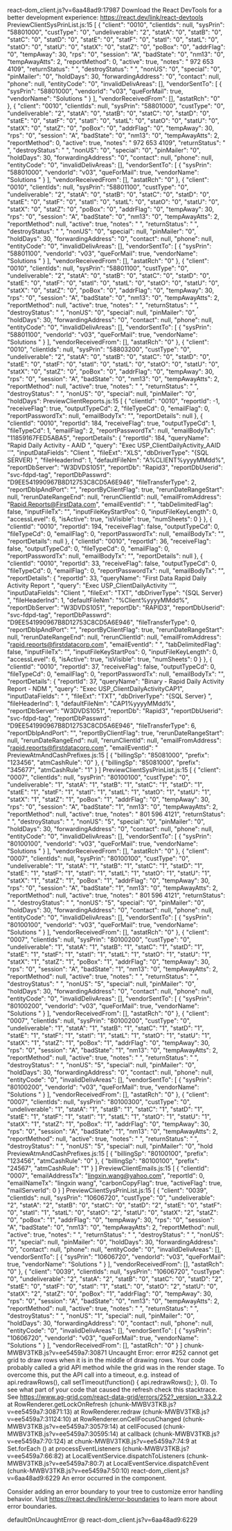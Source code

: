 react-dom_client.js?v=6aa48ad9:17987 Download the React DevTools for a better development experience: https://react.dev/link/react-devtools
PreviewClientSysPrinList.js:15 [
  {
    "client": "0010",
    "clientIds": null,
    "sysPrin": "58801000",
    "custType": "0",
    "undeliverable": "2",
    "statA": "0",
    "statB": "0",
    "statC": "0",
    "statD": "0",
    "statE": "0",
    "statF": "0",
    "statI": "0",
    "statL": "0",
    "statO": "0",
    "statU": "0",
    "statX": "0",
    "statZ": "0",
    "poBox": "0",
    "addrFlag": "0",
    "tempAway": 30,
    "rps": "0",
    "session": "A",
    "badState": "0",
    "nm13": "0",
    "tempAwayAtts": 2,
    "reportMethod": 0,
    "active": true,
    "notes": " 972 653 4109",
    "returnStatus": " ",
    "destroyStatus": " ",
    "nonUS": "0",
    "special": "0",
    "pinMailer": "0",
    "holdDays": 30,
    "forwardingAddress": "0",
    "contact": null,
    "phone": null,
    "entityCode": "0",
    "invalidDelivAreas": [],
    "vendorSentTo": [
      {
        "sysPrin": "58801000",
        "vendorId": "v03",
        "queForMail": true,
        "vendorName": "Solutions                                         "
      }
    ],
    "vendorReceivedFrom": [],
    "astatRch": "0"
  },
  {
    "client": "0010",
    "clientIds": null,
    "sysPrin": "58801000",
    "custType": "0",
    "undeliverable": "2",
    "statA": "0",
    "statB": "0",
    "statC": "0",
    "statD": "0",
    "statE": "0",
    "statF": "0",
    "statI": "0",
    "statL": "0",
    "statO": "0",
    "statU": "0",
    "statX": "0",
    "statZ": "0",
    "poBox": "0",
    "addrFlag": "0",
    "tempAway": 30,
    "rps": "0",
    "session": "A",
    "badState": "0",
    "nm13": "0",
    "tempAwayAtts": 2,
    "reportMethod": 0,
    "active": true,
    "notes": " 972 653 4109",
    "returnStatus": " ",
    "destroyStatus": " ",
    "nonUS": "0",
    "special": "0",
    "pinMailer": "0",
    "holdDays": 30,
    "forwardingAddress": "0",
    "contact": null,
    "phone": null,
    "entityCode": "0",
    "invalidDelivAreas": [],
    "vendorSentTo": [
      {
        "sysPrin": "58801000",
        "vendorId": "v03",
        "queForMail": true,
        "vendorName": "Solutions                                         "
      }
    ],
    "vendorReceivedFrom": [],
    "astatRch": "0"
  },
  {
    "client": "0010",
    "clientIds": null,
    "sysPrin": "58801100",
    "custType": "0",
    "undeliverable": "2",
    "statA": "0",
    "statB": "0",
    "statC": "0",
    "statD": "0",
    "statE": "0",
    "statF": "0",
    "statI": "0",
    "statL": "0",
    "statO": "0",
    "statU": "0",
    "statX": "0",
    "statZ": "0",
    "poBox": "0",
    "addrFlag": "0",
    "tempAway": 30,
    "rps": "0",
    "session": "A",
    "badState": "0",
    "nm13": "0",
    "tempAwayAtts": 2,
    "reportMethod": null,
    "active": true,
    "notes": " ",
    "returnStatus": " ",
    "destroyStatus": " ",
    "nonUS": "0",
    "special": null,
    "pinMailer": "0",
    "holdDays": 30,
    "forwardingAddress": "0",
    "contact": null,
    "phone": null,
    "entityCode": "0",
    "invalidDelivAreas": [],
    "vendorSentTo": [
      {
        "sysPrin": "58801100",
        "vendorId": "v03",
        "queForMail": true,
        "vendorName": "Solutions                                         "
      }
    ],
    "vendorReceivedFrom": [],
    "astatRch": "0"
  },
  {
    "client": "0010",
    "clientIds": null,
    "sysPrin": "58801100",
    "custType": "0",
    "undeliverable": "2",
    "statA": "0",
    "statB": "0",
    "statC": "0",
    "statD": "0",
    "statE": "0",
    "statF": "0",
    "statI": "0",
    "statL": "0",
    "statO": "0",
    "statU": "0",
    "statX": "0",
    "statZ": "0",
    "poBox": "0",
    "addrFlag": "0",
    "tempAway": 30,
    "rps": "0",
    "session": "A",
    "badState": "0",
    "nm13": "0",
    "tempAwayAtts": 2,
    "reportMethod": null,
    "active": true,
    "notes": " ",
    "returnStatus": " ",
    "destroyStatus": " ",
    "nonUS": "0",
    "special": null,
    "pinMailer": "0",
    "holdDays": 30,
    "forwardingAddress": "0",
    "contact": null,
    "phone": null,
    "entityCode": "0",
    "invalidDelivAreas": [],
    "vendorSentTo": [
      {
        "sysPrin": "58801100",
        "vendorId": "v03",
        "queForMail": true,
        "vendorName": "Solutions                                         "
      }
    ],
    "vendorReceivedFrom": [],
    "astatRch": "0"
  },
  {
    "client": "0010",
    "clientIds": null,
    "sysPrin": "58803200",
    "custType": "0",
    "undeliverable": "2",
    "statA": "0",
    "statB": "0",
    "statC": "0",
    "statD": "0",
    "statE": "0",
    "statF": "0",
    "statI": "0",
    "statL": "0",
    "statO": "0",
    "statU": "0",
    "statX": "0",
    "statZ": "0",
    "poBox": "0",
    "addrFlag": "0",
    "tempAway": 30,
    "rps": "0",
    "session": "A",
    "badState": "0",
    "nm13": "0",
    "tempAwayAtts": 2,
    "reportMethod": null,
    "active": true,
    "notes": " ",
    "returnStatus": " ",
    "destroyStatus": " ",
    "nonUS": "0",
    "special": null,
    "pinMailer": "0",
    "holdDays":
PreviewClientReports.js:15 [
  {
    "clientId": "0010",
    "reportId": -1,
    "receiveFlag": true,
    "outputTypeCd": 2,
    "fileTypeCd": 0,
    "emailFlag": 0,
    "reportPasswordTx": null,
    "emailBodyTx": "",
    "reportDetails": null
  },
  {
    "clientId": "0010",
    "reportId": 184,
    "receiveFlag": true,
    "outputTypeCd": 1,
    "fileTypeCd": 1,
    "emailFlag": 2,
    "reportPasswordTx": null,
    "emailBodyTx": "11859167FED5ABA5",
    "reportDetails": {
      "reportId": 184,
      "queryName": "Rapid Daily Activity - AAID                       ",
      "query": "Exec USP_ClientDailyActivity_AAID '<Client>'",
      "inputDataFields": "Client                                                                                                                                                                                                                                                         ",
      "fileExt": "XLS",
      "dbDriverType": "{SQL SERVER}                  ",
      "fileHeaderInd": 1,
      "defaultFileNm": "A%CLIENT%yyyyMMdd%",
      "reportDbServer": "W3DVDS1051",
      "reportDb": "Rapid3",
      "reportDbUserid": "svc-fdpd-tag",
      "reportDbPasswrd": "D9EE541990967B8D12753C8CD5A6E946",
      "fileTransferType": 2,
      "reportDbIpAndPort": "",
      "reportByClientFlag": true,
      "rerunDateRangeStart": null,
      "rerunDateRangeEnd": null,
      "rerunClientId": null,
      "emailFromAddress": "Rapid.Reports@FirstData.com",
      "emailEventId": "                                                  ",
      "tabDelimitedFlag": false,
      "inputFileTx": "",
      "inputFileKeyStartPos": 0,
      "inputFileKeyLength": 0,
      "accessLevel": 6,
      "isActive": true,
      "isVisible": true,
      "numSheets": 0
    }
  },
  {
    "clientId": "0010",
    "reportId": 194,
    "receiveFlag": false,
    "outputTypeCd": 0,
    "fileTypeCd": 0,
    "emailFlag": 0,
    "reportPasswordTx": null,
    "emailBodyTx": "",
    "reportDetails": null
  },
  {
    "clientId": "0010",
    "reportId": 36,
    "receiveFlag": false,
    "outputTypeCd": 0,
    "fileTypeCd": 0,
    "emailFlag": 0,
    "reportPasswordTx": null,
    "emailBodyTx": "",
    "reportDetails": null
  },
  {
    "clientId": "0010",
    "reportId": 33,
    "receiveFlag": false,
    "outputTypeCd": 0,
    "fileTypeCd": 0,
    "emailFlag": 0,
    "reportPasswordTx": null,
    "emailBodyTx": "",
    "reportDetails": {
      "reportId": 33,
      "queryName": "First Data Rapid Daily Activity Report            ",
      "query": "Exec USP_ClientDailyActivity '<Client>'",
      "inputDataFields": "Client                                                                                                                                                                                                                                                         ",
      "fileExt": "TXT",
      "dbDriverType": "{SQL Server}                  ",
      "fileHeaderInd": 1,
      "defaultFileNm": "%Client%yyyyMMdd%",
      "reportDbServer": "W3DVDS1051",
      "reportDb": "RAPID3",
      "reportDbUserid": "svc-fdpd-tag",
      "reportDbPasswrd": "D9EE541990967B8D12753C8CD5A6E946",
      "fileTransferType": 0,
      "reportDbIpAndPort": "",
      "reportByClientFlag": true,
      "rerunDateRangeStart": null,
      "rerunDateRangeEnd": null,
      "rerunClientId": null,
      "emailFromAddress": "rapid.reports@firstdatacorp.com",
      "emailEventId": "                                                  ",
      "tabDelimitedFlag": false,
      "inputFileTx": "",
      "inputFileKeyStartPos": 0,
      "inputFileKeyLength": 0,
      "accessLevel": 6,
      "isActive": true,
      "isVisible": true,
      "numSheets": 0
    }
  },
  {
    "clientId": "0010",
    "reportId": 37,
    "receiveFlag": false,
    "outputTypeCd": 0,
    "fileTypeCd": 0,
    "emailFlag": 0,
    "reportPasswordTx": null,
    "emailBodyTx": "",
    "reportDetails": {
      "reportId": 37,
      "queryName": "Binary -  Rapid Daily Activity Report - NDM       ",
      "query": "Exec USP_ClientDailyActivityCAP1",
      "inputDataFields": "                                                                                                                                                                                                                                                               ",
      "fileExt": "TXT",
      "dbDriverType": "{SQL Server}                  ",
      "fileHeaderInd": 1,
      "defaultFileNm": "CAP1%yyyyMMdd%",
      "reportDbServer": "W3DVDS1051",
      "reportDb": "Rapid3",
      "reportDbUserid": "svc-fdpd-tag",
      "reportDbPasswrd": "D9EE541990967B8D12753C8CD5A6E946",
      "fileTransferType": 6,
      "reportDbIpAndPort": "",
      "reportByClientFlag": true,
      "rerunDateRangeStart": null,
      "rerunDateRangeEnd": null,
      "rerunClientId": null,
      "emailFromAddress": "rapid.reports@firstdatacorp.com",
      "emailEventId": "                                  
PreviewAtmAndCashPrefixes.js:15 [
  {
    "billingSp": "85081000",
    "prefix": "123456",
    "atmCashRule": "0"
  },
  {
    "billingSp": "85081000",
    "prefix": "345677",
    "atmCashRule": "1"
  }
]
PreviewClientSysPrinList.js:15 [
  {
    "client": "0007",
    "clientIds": null,
    "sysPrin": "80100100",
    "custType": "0",
    "undeliverable": "1",
    "statA": "1",
    "statB": "1",
    "statC": "1",
    "statD": "1",
    "statE": "1",
    "statF": "1",
    "statI": "1",
    "statL": "1",
    "statO": "1",
    "statU": "1",
    "statX": "1",
    "statZ": "1",
    "poBox": "1",
    "addrFlag": "0",
    "tempAway": 30,
    "rps": "0",
    "session": "A",
    "badState": "1",
    "nm13": "0",
    "tempAwayAtts": 2,
    "reportMethod": null,
    "active": true,
    "notes": " 801 596 4121",
    "returnStatus": " ",
    "destroyStatus": " ",
    "nonUS": "5",
    "special": "0",
    "pinMailer": "0",
    "holdDays": 30,
    "forwardingAddress": "0",
    "contact": null,
    "phone": null,
    "entityCode": "0",
    "invalidDelivAreas": [],
    "vendorSentTo": [
      {
        "sysPrin": "80100100",
        "vendorId": "v03",
        "queForMail": true,
        "vendorName": "Solutions                                         "
      }
    ],
    "vendorReceivedFrom": [],
    "astatRch": "0"
  },
  {
    "client": "0007",
    "clientIds": null,
    "sysPrin": "80100100",
    "custType": "0",
    "undeliverable": "1",
    "statA": "1",
    "statB": "1",
    "statC": "1",
    "statD": "1",
    "statE": "1",
    "statF": "1",
    "statI": "1",
    "statL": "1",
    "statO": "1",
    "statU": "1",
    "statX": "1",
    "statZ": "1",
    "poBox": "1",
    "addrFlag": "0",
    "tempAway": 30,
    "rps": "0",
    "session": "A",
    "badState": "1",
    "nm13": "0",
    "tempAwayAtts": 2,
    "reportMethod": null,
    "active": true,
    "notes": " 801 596 4121",
    "returnStatus": " ",
    "destroyStatus": " ",
    "nonUS": "5",
    "special": "0",
    "pinMailer": "0",
    "holdDays": 30,
    "forwardingAddress": "0",
    "contact": null,
    "phone": null,
    "entityCode": "0",
    "invalidDelivAreas": [],
    "vendorSentTo": [
      {
        "sysPrin": "80100100",
        "vendorId": "v03",
        "queForMail": true,
        "vendorName": "Solutions                                         "
      }
    ],
    "vendorReceivedFrom": [],
    "astatRch": "0"
  },
  {
    "client": "0007",
    "clientIds": null,
    "sysPrin": "80100200",
    "custType": "0",
    "undeliverable": "1",
    "statA": "1",
    "statB": "1",
    "statC": "1",
    "statD": "1",
    "statE": "1",
    "statF": "1",
    "statI": "1",
    "statL": "1",
    "statO": "1",
    "statU": "1",
    "statX": "1",
    "statZ": "1",
    "poBox": "1",
    "addrFlag": "0",
    "tempAway": 30,
    "rps": "0",
    "session": "A",
    "badState": "1",
    "nm13": "0",
    "tempAwayAtts": 2,
    "reportMethod": null,
    "active": true,
    "notes": " ",
    "returnStatus": " ",
    "destroyStatus": " ",
    "nonUS": "5",
    "special": null,
    "pinMailer": "0",
    "holdDays": 30,
    "forwardingAddress": "0",
    "contact": null,
    "phone": null,
    "entityCode": "0",
    "invalidDelivAreas": [],
    "vendorSentTo": [
      {
        "sysPrin": "80100200",
        "vendorId": "v03",
        "queForMail": true,
        "vendorName": "Solutions                                         "
      }
    ],
    "vendorReceivedFrom": [],
    "astatRch": "0"
  },
  {
    "client": "0007",
    "clientIds": null,
    "sysPrin": "80100200",
    "custType": "0",
    "undeliverable": "1",
    "statA": "1",
    "statB": "1",
    "statC": "1",
    "statD": "1",
    "statE": "1",
    "statF": "1",
    "statI": "1",
    "statL": "1",
    "statO": "1",
    "statU": "1",
    "statX": "1",
    "statZ": "1",
    "poBox": "1",
    "addrFlag": "0",
    "tempAway": 30,
    "rps": "0",
    "session": "A",
    "badState": "1",
    "nm13": "0",
    "tempAwayAtts": 2,
    "reportMethod": null,
    "active": true,
    "notes": " ",
    "returnStatus": " ",
    "destroyStatus": " ",
    "nonUS": "5",
    "special": null,
    "pinMailer": "0",
    "holdDays": 30,
    "forwardingAddress": "0",
    "contact": null,
    "phone": null,
    "entityCode": "0",
    "invalidDelivAreas": [],
    "vendorSentTo": [
      {
        "sysPrin": "80100200",
        "vendorId": "v03",
        "queForMail": true,
        "vendorName": "Solutions                                         "
      }
    ],
    "vendorReceivedFrom": [],
    "astatRch": "0"
  },
  {
    "client": "0007",
    "clientIds": null,
    "sysPrin": "80100300",
    "custType": "0",
    "undeliverable": "1",
    "statA": "1",
    "statB": "1",
    "statC": "1",
    "statD": "1",
    "statE": "1",
    "statF": "1",
    "statI": "1",
    "statL": "1",
    "statO": "1",
    "statU": "1",
    "statX": "1",
    "statZ": "1",
    "poBox": "1",
    "addrFlag": "0",
    "tempAway": 30,
    "rps": "0",
    "session": "A",
    "badState": "1",
    "nm13": "0",
    "tempAwayAtts": 2,
    "reportMethod": null,
    "active": true,
    "notes": " ",
    "returnStatus": " ",
    "destroyStatus": " ",
    "nonUS": "5",
    "special": null,
    "pinMailer": "0",
    "hold
PreviewAtmAndCashPrefixes.js:15 [
  {
    "billingSp": "80100100",
    "prefix": "123456",
    "atmCashRule": "0"
  },
  {
    "billingSp": "80100100",
    "prefix": "24567",
    "atmCashRule": "1"
  }
]
PreviewClientEmails.js:15 [
  {
    "clientId": "0007",
    "emailAddressTx": "lingxin.wang@yahoo.com",
    "reportId": 0,
    "emailNameTx": "lingxin wang",
    "carbonCopyFlag": true,
    "activeFlag": true,
    "mailServerId": 0
  }
]
PreviewClientSysPrinList.js:15 [
  {
    "client": "0039",
    "clientIds": null,
    "sysPrin": "10606720",
    "custType": "0",
    "undeliverable": "2",
    "statA": "2",
    "statB": "0",
    "statC": "0",
    "statD": "2",
    "statE": "0",
    "statF": "0",
    "statI": "1",
    "statL": "0",
    "statO": "2",
    "statU": "0",
    "statX": "2",
    "statZ": "0",
    "poBox": "1",
    "addrFlag": "0",
    "tempAway": 30,
    "rps": "0",
    "session": "A",
    "badState": "0",
    "nm13": "0",
    "tempAwayAtts": 2,
    "reportMethod": null,
    "active": true,
    "notes": " ",
    "returnStatus": " ",
    "destroyStatus": " ",
    "nonUS": "1",
    "special": null,
    "pinMailer": "0",
    "holdDays": 30,
    "forwardingAddress": "0",
    "contact": null,
    "phone": null,
    "entityCode": "0",
    "invalidDelivAreas": [],
    "vendorSentTo": [
      {
        "sysPrin": "10606720",
        "vendorId": "v03",
        "queForMail": true,
        "vendorName": "Solutions                                         "
      }
    ],
    "vendorReceivedFrom": [],
    "astatRch": "0"
  },
  {
    "client": "0039",
    "clientIds": null,
    "sysPrin": "10606720",
    "custType": "0",
    "undeliverable": "2",
    "statA": "2",
    "statB": "0",
    "statC": "0",
    "statD": "2",
    "statE": "0",
    "statF": "0",
    "statI": "1",
    "statL": "0",
    "statO": "2",
    "statU": "0",
    "statX": "2",
    "statZ": "0",
    "poBox": "1",
    "addrFlag": "0",
    "tempAway": 30,
    "rps": "0",
    "session": "A",
    "badState": "0",
    "nm13": "0",
    "tempAwayAtts": 2,
    "reportMethod": null,
    "active": true,
    "notes": " ",
    "returnStatus": " ",
    "destroyStatus": " ",
    "nonUS": "1",
    "special": null,
    "pinMailer": "0",
    "holdDays": 30,
    "forwardingAddress": "0",
    "contact": null,
    "phone": null,
    "entityCode": "0",
    "invalidDelivAreas": [],
    "vendorSentTo": [
      {
        "sysPrin": "10606720",
        "vendorId": "v03",
        "queForMail": true,
        "vendorName": "Solutions                                         "
      }
    ],
    "vendorReceivedFrom": [],
    "astatRch": "0"
  }
]
chunk-MWBV3TKB.js?v=ee5459a7:30871 Uncaught Error: error #252 cannot get grid to draw rows when it is in the middle of drawing rows. 
Your code probably called a grid API method while the grid was in the render stage. 
To overcome this, put the API call into a timeout, e.g. instead of api.redrawRows(), call setTimeout(function() { api.redrawRows(); }, 0). 
To see what part of your code that caused the refresh check this stacktrace. 
See https://www.ag-grid.com/react-data-grid/errors/252?_version_=33.2.2
    at RowRenderer.getLockOnRefresh (chunk-MWBV3TKB.js?v=ee5459a7:30871:13)
    at RowRenderer.redraw (chunk-MWBV3TKB.js?v=ee5459a7:31124:10)
    at RowRenderer.onCellFocusChanged (chunk-MWBV3TKB.js?v=ee5459a7:30579:14)
    at cellFocused (chunk-MWBV3TKB.js?v=ee5459a7:30595:14)
    at callback (chunk-MWBV3TKB.js?v=ee5459a7:70:124)
    at chunk-MWBV3TKB.js?v=ee5459a7:74:9
    at Set.forEach (<anonymous>)
    at processEventListeners (chunk-MWBV3TKB.js?v=ee5459a7:66:82)
    at LocalEventService.dispatchToListeners (chunk-MWBV3TKB.js?v=ee5459a7:80:7)
    at LocalEventService.dispatchEvent (chunk-MWBV3TKB.js?v=ee5459a7:50:10)
react-dom_client.js?v=6aa48ad9:6229 An error occurred in the <AgGridReactUi> component.

Consider adding an error boundary to your tree to customize error handling behavior.
Visit https://react.dev/link/error-boundaries to learn more about error boundaries.

defaultOnUncaughtError @ react-dom_client.js?v=6aa48ad9:6229
